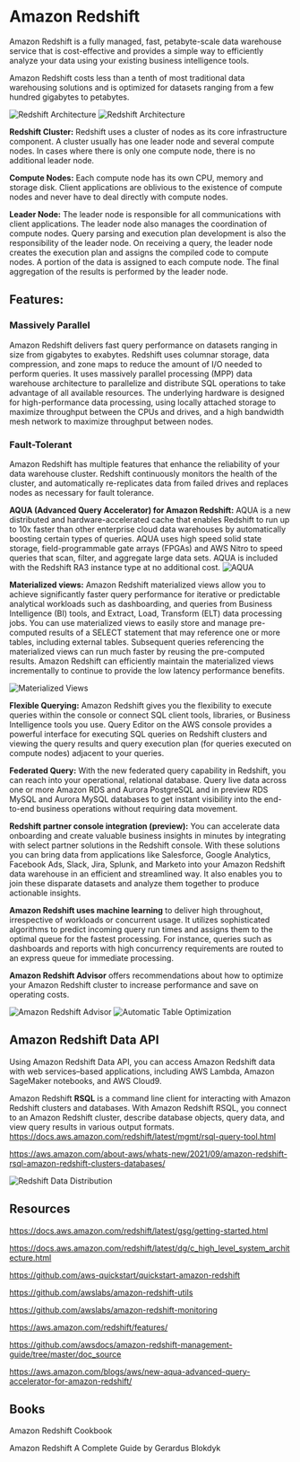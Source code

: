 # Amazon Redshift

Amazon Redshift is a fully managed, fast, petabyte-scale data warehouse service that is cost-effective and provides a simple way to efficiently analyze your data using your existing business intelligence tools.

Amazon Redshift costs less than a tenth of most traditional data warehousing solutions and is optimized for datasets ranging from a few hundred gigabytes to petabytes.

![Redshift Architecture](pics/RedshiftArchitecture.PNG)
![Redshift Architecture](pics/RedshiftArchitecture2.PNG)

**Redshift Cluster:** Redshift uses a cluster of nodes as its core infrastructure component. A cluster usually has one leader node and several compute nodes. In cases where there is only one compute node, there is no additional leader node.

 **Compute Nodes:** Each compute node has its own CPU, memory and storage disk. Client applications are oblivious to the existence of compute nodes and never have to deal directly with compute nodes.

**Leader Node:** The leader node is responsible for all communications with client applications. The leader node also manages the coordination of compute nodes. Query parsing and execution plan development is also the responsibility of the leader node. On receiving a query, the leader node creates the execution plan and assigns the compiled code to compute nodes. A portion of the data is assigned to each compute node. The final aggregation of the results is performed by the leader node.

 ## Features:
### Massively Parallel
Amazon Redshift delivers fast query performance on datasets ranging in size from gigabytes to exabytes. Redshift uses columnar storage, data compression, and zone maps to reduce the amount of I/O needed to perform queries. It uses massively parallel processing (MPP) data warehouse architecture to parallelize and distribute SQL operations to take advantage of all available resources. The underlying hardware is designed for high-performance data processing, using locally attached storage to maximize throughput between the CPUs and drives, and a high bandwidth mesh network to maximize throughput between nodes.

### Fault-Tolerant
Amazon Redshift has multiple features that enhance the reliability of your data warehouse cluster. Redshift continuously monitors the health of the cluster, and automatically re-replicates data from failed drives and replaces nodes as necessary for fault tolerance.


**AQUA (Advanced Query Accelerator) for Amazon Redshift:** AQUA is a new distributed and hardware-accelerated cache that enables Redshift to run up to 10x faster than other enterprise cloud data warehouses by automatically boosting certain types of queries. AQUA uses high speed solid state storage, field-programmable gate arrays (FPGAs) and AWS Nitro to speed queries that scan, filter, and aggregate large data sets. AQUA is included with the Redshift RA3 instance type at no additional cost.
![AQUA](pics/AQUA.PNG)


**Materialized views:** Amazon Redshift materialized views allow you to achieve significantly faster query performance for iterative or predictable analytical workloads such as dashboarding, and queries from Business Intelligence (BI) tools, and Extract, Load, Transform (ELT) data processing jobs. You can use materialized views to easily store and manage pre-computed results of a SELECT statement that may reference one or more tables, including external tables. Subsequent queries referencing the materialized views can run much faster by reusing the pre-computed results. Amazon Redshift can efficiently maintain the materialized views incrementally to continue to provide the low latency performance benefits.

![Materialized Views](pics/MaterializedViews.PNG)

**Flexible Querying:** Amazon Redshift gives you the flexibility to execute queries within the console or connect SQL client tools, libraries, or Business Intelligence tools you use. Query Editor on the AWS console provides a powerful interface for executing SQL queries on Redshift clusters and viewing the query results and query execution plan (for queries executed on compute nodes) adjacent to your queries.

**Federated Query:** With the new federated query capability in Redshift, you can reach into your operational, relational database.
Query live data across one or more Amazon RDS and Aurora PostgreSQL and in preview RDS MySQL and Aurora MySQL databases to get instant visibility
into the end-to-end business operations without requiring data movement.

**Redshift partner console integration (preview):** You can accelerate data onboarding and create valuable business insights in minutes by integrating with select partner solutions in the Redshift console. With these solutions you can bring data from applications like Salesforce, Google Analytics, Facebook Ads, Slack, Jira, Splunk, and Marketo into your Amazon Redshift data warehouse in an efficient and streamlined way. It also enables you to join these disparate datasets and analyze them together to produce actionable insights.

**Amazon Redshift uses machine learning** to deliver high throughout, irrespective of workloads or concurrent usage. It utilizes sophisticated algorithms to predict incoming query run times and assigns them to the optimal queue for the fastest processing. For instance, queries such as dashboards and reports with high concurrency requirements are routed to an express queue for immediate processing.

**Amazon Redshift Advisor** offers recommendations about how to optimize your Amazon Redshift cluster to increase performance and save on operating costs.

![Amazon Redshift Advisor](pics/RedshiftAdvisor.PNG) ![Automatic Table Optimization](pics/AutomaticTableOptimization.PNG)


## Amazon Redshift Data API
Using Amazon Redshift Data API, you can access Amazon Redshift data with web services–based applications, including AWS Lambda, Amazon SageMaker notebooks, and AWS Cloud9.


Amazon Redshift **RSQL** is a command line client for interacting with Amazon Redshift clusters and databases. With Amazon Redshift RSQL, you connect to an Amazon Redshift cluster, describe database objects, query data, and view query results in various output formats.  https://docs.aws.amazon.com/redshift/latest/mgmt/rsql-query-tool.html

https://aws.amazon.com/about-aws/whats-new/2021/09/amazon-redshift-rsql-amazon-redshift-clusters-databases/


![Redshift Data Distribution](pics/RedshiftDataDistribution.PNG)


## Resources


https://docs.aws.amazon.com/redshift/latest/gsg/getting-started.html

https://docs.aws.amazon.com/redshift/latest/dg/c_high_level_system_architecture.html

https://github.com/aws-quickstart/quickstart-amazon-redshift

https://github.com/awslabs/amazon-redshift-utils

https://github.com/awslabs/amazon-redshift-monitoring

https://aws.amazon.com/redshift/features/

https://github.com/awsdocs/amazon-redshift-management-guide/tree/master/doc_source

https://aws.amazon.com/blogs/aws/new-aqua-advanced-query-accelerator-for-amazon-redshift/


## Books

Amazon Redshift Cookbook

Amazon Redshift A Complete Guide by Gerardus Blokdyk
